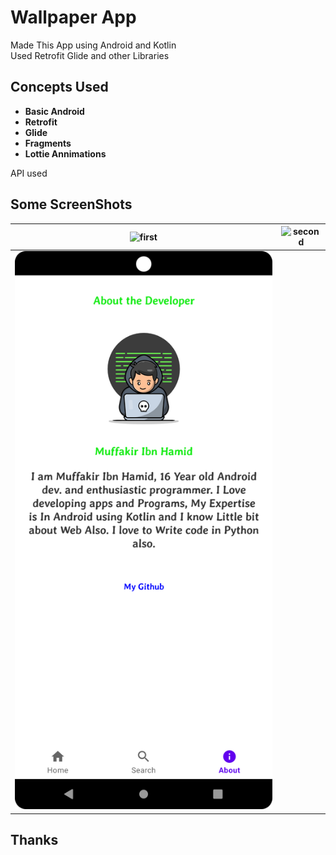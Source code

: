 <h1>Wallpaper App</h1>
Made This App using  Android and Kotlin <br>Used Retrofit Glide and other Libraries

<h2>Concepts Used</h2>
<ul>
    <li><b>Basic Android</b></li>
    <li><b>Retrofit</b></li>
    <li><b>Glide</b></li>
    <li><b>Fragments</b></li>
    <li><b>Lottie Annimations</b></li>
</ul>

<p><a href"https://unsplash.com/developers">API used</a></p>


<h2>Some ScreenShots</h2>

| ![first](https://github.com/muffakiribnhamid/WallpaperApp/blob/master/Screenshot_20230227_130606.png?raw=true)   | ![second](https://github.com/muffakiribnhamid/WallpaperApp/blob/master/Screenshot_20230227_130624.png?raw=true)  |
|---------------------------------|---------------------------------|
| ![third](https://github.com/muffakiribnhamid/WallpaperApp/blob/master/Screenshot_20230227_130646.png?raw=true) |


<h2>Thanks</h2>

